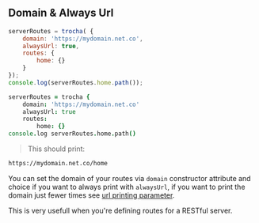 ## Domain & Always Url
```javascript
serverRoutes = trocha( {
	domain: 'https://mydomain.net.co',
	alwaysUrl: true,
	routes: {
		home: {}
	}
});
console.log(serverRoutes.home.path());
```

```coffeescript
serverRoutes = trocha {
	domain: 'https://mydomain.net.co'
	alwaysUrl: true
	routes:
		home: {}
console.log serverRoutes.home.path()
```
> This should print:

```bash
https://mydomain.net.co/home
```

You can set the domain of your routes via `domain` constructor attribute and choice if you want to always print with `alwaysUrl`, if you want to print the domain just fewer times see [url printing parameter](#url).

This is very usefull when you're defining routes for a RESTful server.
